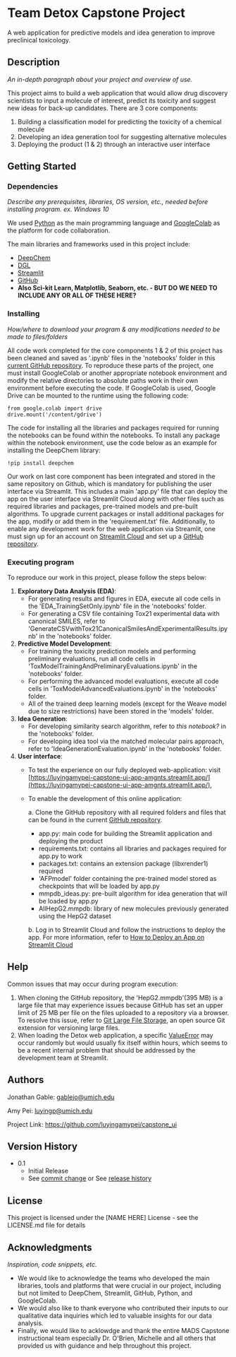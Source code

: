 # Team Detox Capstone Project 

A web application for predictive models and idea generation to improve preclinical toxicology. 

## Description
*An in-depth paragraph about your project and overview of use.*

This project aims to build a web application that would allow drug discovery scientists to input a molecule of interest, predict its toxicity and suggest new ideas for back-up candidates. 
There are 3 core components:
1. Building a classification model for predicting the toxicity of a chemical molecule
2. Developing an idea generation tool for suggesting alternative molecules
3. Deploying the product (1 & 2) through an interactive user interface 

## Getting Started

### Dependencies
*Describe any prerequisites, libraries, OS version, etc., needed before installing program. ex. Windows 10*

We used [Python]( https://www.python.org/) as the main programming language and [GoogleColab](https://colab.research.google.com/) as the platform for code collaboration.

The main libraries and frameworks used in this project include:
* [DeepChem](https://deepchem.io/)
* [DGL](https://www.dgl.ai/) 
* [Streamlit](https://streamlit.io/)
* [GitHub](https://github.com/)
* **Also Sci-kit Learn, Matplotlib, Seaborn, etc. - BUT DO WE NEED TO INCLUDE ANY OR ALL OF THESE HERE?** 

### Installing

*How/where to download your program & any modifications needed to be made to files/folders*

All code work completed for the core components 1 & 2 of this project has been cleaned and saved as '.ipynb' files in the 'notebooks' folder in this [current GitHub repository](https://github.com/luyingamypei/capstone_ui). To reproduce these parts of the project, one must install GoogleColab or another appropriate notebook environment and modify the relative directories to absolute paths work in their own environment before executing the code. If GoogleColab is used, Google Drive can be mounted to the runtime using the following code:
```
from google.colab import drive
drive.mount('/content/gdrive')
```
The code for installing all the libraries and packages required for running the notebooks can be found within the notebooks. To install any package within the notebook environment, use the code below as an example for installing the DeepChem library: 
```
!pip install deepchem
```

Our work on last core component has been integrated and stored in the same repository on Github, which is mandatory for publishing the user interface via Streamlit. This includes a main 'app.py' file that can deploy the app on the user interface via Streamlit Cloud along with other files such as required libraries and packages, pre-trained models and pre-built algorithms. To upgrade current packages or install additional packages for the app, modify or add them in the 'requirement.txt' file. Additionally, to enable any development work for the web application via Streamlit, one must sign up for an account on [Streamlit Cloud](https://streamlit.io/cloud) and set up a [GitHub repository](https://docs.github.com/en/get-started/quickstart/create-a-repo).


### Executing program

To reproduce our work in this project, please follow the steps below:
1. **Exploratory Data Analysis (EDA)**: 
   - For generating results and figures in EDA, execute all code cells in the 'EDA_TrainingSetOnly.ipynb' file in the 'notebooks' folder.
   - For generating a CSV file containing Tox21 experimental data with canonical SMILES, refer to 'GenerateCSVwithTox21CanonicalSmilesAndExperimentalResults.ipynb' in the 'notebooks' folder.  
2. **Predictive Model Development**:
   - For training the toxicity prediction models and performing preliminary evaluations, run all code cells in 'ToxModelTrainingAndPreliminaryEvaluations.ipynb' in the 'notebooks' folder.
   - For performing the advanced model evaluations, execute all code cells in 'ToxModelAdvancedEvaluations.ipynb' in the 'notebooks' folder.
   - All of the trained deep learning models (except for the Weave model due to size restrictions) have been stored in the 'models' folder.
3. **Idea Generation**:
   - For developing similarity search algorithm, refer to *this notebook?* in the 'notebooks' folder.
   - For developing idea tool via the matched molecular pairs approach, refer to 'IdeaGenerationEvaluation.ipynb' in the 'notebooks' folder.  
4. **User interface**:
   - To test the experience on our fully deployed web-application: visit [https://luyingamypei-capstone-ui-app-amgnts.streamlit.app/](https://luyingamypei-capstone-ui-app-amgnts.streamlit.app/), 
   - To enable the development of this online application:
   
      a. Clone the GitHub repository with all required folders and files that can be found in the current [GitHub repository](https://github.com/luyingamypei/capstone_ui).  
      - app.py: main code for building the Streamlit application and deploying the product  
      - requirements.txt: contains all libraries and packages required for app.py to work
      - packages.txt: contains an extension package (libxrender1) required
      - 'AFPmodel' folder containing the pre-trained model stored as checkpoints that will be loaded by app.py
      - mmpdb_ideas.py: pre-built algorithm for idea generation that will be loaded by app.py
      - AllHepG2.mmpdb: library of new molecules previously generated using the HepG2 dataset

      b. Log in to Streamlit Cloud and follow the instructions to deploy the app. For more information, refer to [How to Deploy an App on Streamlit Cloud](https://docs.streamlit.io/streamlit-community-cloud/get-started/deploy-an-app)

## Help

Common issues that may occur during program execution:
1. When cloning the GitHub repository, the 'HepG2.mmpdb'(395 MB) is a large file that may experience issues because GitHub has set an upper limit of 25 MB per file on the files uploaded to a repository via a browser. To resolve this issue, refer to [Git Large File Storage](https://git-lfs.com/), an open source Git extension for versioning large files.
2. When loading the Detox web application, a specific [ValueError](https://discuss.streamlit.io/t/valueerror-setting-an-array-element-with-a-sequence/40272) may occur randomly but would usually fix itself within hours, which seems to be a recent internal problem that should be addressed by the development team at Streamlit.     

## Authors

Jonathan Gable: gablejo@umich.edu

Amy Pei: luyingp@umich.edu

Project Link: https://github.com/luyingamypei/capstone_ui

## Version History
    
* 0.1
    * Initial Release
    * See [commit change](https://github.com/luyingamypei/capstone_ui/commits/main) or See [release history](https://github.com/luyingamypei/capstone_ui/releases)

## License

This project is licensed under the [NAME HERE] License - see the LICENSE.md file for details

## Acknowledgments

*Inspiration, code snippets, etc.*

* We would like to acknowledge the teams who developed the main libraries, tools and platforms that were crucial in our project, including but not limited to DeepChem, Streamlit, GitHub, Python, and GoogleColab.
* We would also like to thank everyone who contributed their inputs to our qualitative data inquiries which led to valuable insights for our data analysis.
* Finally, we would like to acklowdge and thank the entire MADS Capstone instructional team especially Dr. O'Brien, Michelle and all others that provided us with guidance and help throughout this project.


